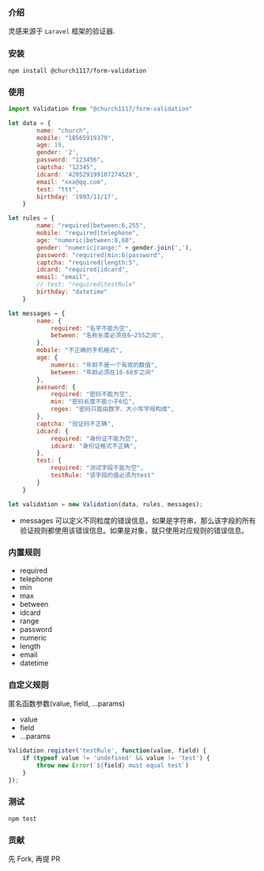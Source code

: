 ### 介绍

灵感来源于 `Laravel` 框架的验证器.

### 安装

```shell
npm install @church1117/form-validation
```

### 使用

```javascript
import Validation from "@church1117/form-validation"

let data = {
        name: "church",
        mobile: "18565919379",
        age: 19,
        gender: '2',
        password: "123456",
        captcha: "12345",
        idcard: '42052919910727452X',
        email: "xxx@qq.com",
        test: "ttt",
        birthday: '1993/11/17',
    }

let rules = {
        name: "required|between:6,255",
        mobile: "required|telephone",
        age: "numeric|between:8,60",
        gender: "numeric|range:" + gender.join(','),
        password: "required|min:6|password",
        captcha: "required|length:5",
        idcard: "required|idcard",
        email: "email",
        // test: "required|testRule"
        birthday: "datetime"
    }

let messages = {
        name: {
            required: "名字不能为空",
            between: "名称长度必须在6~255之间",
        },
        mobile: "不正确的手机格式",
        age: {
            numeric: "年龄不是一个有效的数值",
            between: "年龄必须在18-60岁之间"
        },
        password: {
            required: "密码不能为空",
            min: "密码长度不能小于6位",
            regex: "密码只能由数字、大小写字母构成",
        },
        captcha: "验证码不正确",
        idcard: {
            required: "身份证不能为空",
            idcard: "身份证格式不正确",
        },
        test: {
            required: "测试字段不能为空",
            testRule: "该字段的值必须为test"
        }
    }

let validation = new Validation(data, rules, messages);
```

- messages 可以定义不同粒度的错误信息，如果是字符串，那么该字段的所有验证规则都使用该错误信息。如果是对象，就只使用对应规则的错误信息。

### 内置规则

- required
- telephone
- min
- max
- between
- idcard
- range
- password
- numeric
- length
- email
- datetime

### 自定义规则

匿名函数参数(value, field, ...params)

- value
- field
- ...params

```javascript
Validation.register('testRule', function(value, field) {
    if (typeof value != 'undefined' && value != 'test') {
        throw new Error(`${field} must equal test`)
    }
});
```

### 测试

```shell
npm test
```

### 贡献

先 Fork, 再提 PR